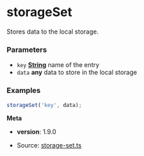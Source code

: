 <!-- Generated by documentation.js. Update this documentation by updating the source code. -->

# storageSet

Stores data to the local storage.

### Parameters

*   `key` **[String][1]** name of the entry
*   `data` **any** data to store in the local storage

### Examples

```javascript
storageSet('key', data);
```

**Meta**

*   **version**: 1.9.0

[1]: https://developer.mozilla.org/docs/Web/JavaScript/Reference/Global_Objects/String


* Source: [storage-set.ts](https://github.com/iamdevlinph/common-utils-pkg/blob/main/src/storage-set/storage-set.ts#L15-L16)